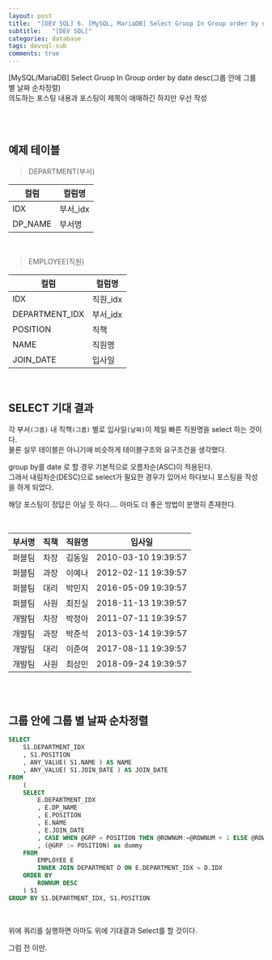 ```yaml
---
layout: post
title:  "[DEV SQL] 6. [MySQL, MariaDB] Select Gruop In Group order by date desc(그룹 안에 그룹 별 날짜 순차정렬)"
subtitle:   "[DEV SQL]"
categories: database
tags: devsql-sub
comments: true
---
```


[MySQL/MariaDB] Select Gruop In Group order by date desc(그룹 안에 그룹 별 날짜 순차정렬)  
의도하는 포스팅 내용과 포스팅이 제목이 애매하긴 하지만 우선 작성

<br><br>


## 예제 테이블

> DEPARTMENT(부서)

컬럼 | 컬럼명
---- | ----
IDX | 부서_idx
DP_NAME | 부서명

<br>

> EMPLOYEE(직원)

컬럼 | 컬럼명
---- | ----
IDX | 직원_idx
DEPARTMENT_IDX | 부서_idx
POSITION | 직책
NAME | 직원명
JOIN_DATE | 입사일

<br>

## SELECT 기대 결과

각 부서`(그룹)` 내 직책`(그룹)` 별로 입사일`(날짜)`이 제일 빠른 직원명을 select 하는 것이다.  
물론 실무 테이블은 아니기에 비슷하게 테이블구조와 요구조건을 생각했다.

group by를 date 로 할 경우 기본적으로 오름차순(ASC)이 적용된다.  
그래서 내림차순(DESC)으로 select가 필요한 경우가 있어서 하다보니 포스팅을 작성을 하게 되었다.

해당 포스팅이 정답은 아닐 듯 하다.... 아마도 더 좋은 방법이 분명히 존재한다.

<br>

부서명 | 직책 | 직원명 | 입사일 
---- | ---- | ---- | ----
퍼블팀 | 차장 | 김동일 | 2010-03-10 19:39:57
퍼블팀 | 과장 | 이예나 | 2012-02-11 19:39:57
퍼블팀 | 대리 | 박민지 | 2016-05-09 19:39:57
퍼블팀 | 사원 | 최진실 | 2018-11-13 19:39:57
개발팀 | 차장 | 박정아 | 2011-07-11 19:39:57
개발팀 | 과장 | 박준석 | 2013-03-14 19:39:57
개발팀 | 대리 | 이준여 | 2017-08-11 19:39:57
개발팀 | 사원 | 최상민 | 2018-09-24 19:39:57

<br><br>


## 그룹 안에 그룹 별 날짜 순차정렬

```sql
SELECT
    S1.DEPARTMENT_IDX
    , S1.POSITION
    , ANY_VALUE( S1.NAME ) AS NAME
    , ANY_VALUE( S1.JOIN_DATE ) AS JOIN_DATE
FROM
    (
    SELECT
        E.DEPARTMENT_IDX
        , E.DP_NAME
        , E.POSITION
        , E.NAME
        , E.JOIN_DATE
        , CASE WHEN @GRP = POSITION THEN @ROWNUM:=@ROWNUM + 1 ELSE @ROWNUM :=1 END AS ROWNUM
        , (@GRP := POSITION) as dummy
    FROM 
        EMPLOYEE E
        INNER JOIN DEPARTMENT D ON E.DEPARTMENT_IDX = D.IDX
    ORDER BY 
        ROWNUM DESC
    ) S1
GROUP BY S1.DEPARTMENT_IDX, S1.POSITION

```

<br>

위에 쿼리를 실행하면 아마도 위에 기대결과 Select를 할 것이다. 


그럼 전 이만.
